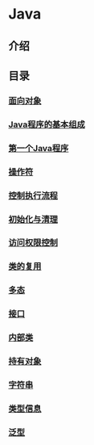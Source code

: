 # Java
## 介绍 
## 目录

### [面向对象](面向对象.md)
### [Java程序的基本组成](Java程序的基本组成部分___一切皆对象.md)
### [第一个Java程序](src/firstJavaProgram/src/com/tlxxm/first/HelloWorld.java)
### [操作符](操作符.md)
### [控制执行流程](控制执行流程.md)
### [初始化与清理](初始化与清理.md)
### [访问权限控制](访问权限控制.md)
### [类的复用](类的复用.md)
### [多态](多态.md)
### [接口](接口.md)
### [内部类](内部类.md)
### [持有对象](持有对象.md)
### [字符串](字符串.md)
### [类型信息](类型信息.md)
### [泛型](泛型.md)
